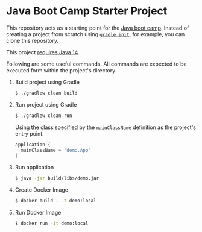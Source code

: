 # Java Boot Camp Starter Project

This repository acts as a starting point for the [Java boot camp](https://github.com/albertattard/java-boot-camp).  Instead of creating a project from scratch using [`gradle init`](https://github.com/albertattard/java-boot-camp/blob/master/01%20-%20Primer.md#create-a-project-using-gradle), for example, you can clone this repository.

This project [requires Java 14](https://github.com/albertattard/java-boot-camp/blob/master/01%20-%20Primer.md#setup-environment-sdkman).

Following are some useful commands.  All commands are expected to be executed form within the project's directory.

1. Build project using Gradle

    ```bash
    $ ./gradlew clean build
    ```

1. Run project using Gradle

    ```bash
    $ ./gradlew clean run
    ```

    Using the class specified by the `mainClassName` definition as the project's entry point.

    ```groovy
    application {
      mainClassName = 'demo.App'
    }
    ```

1. Run application

    ```bash
    $ java -jar build/libs/demo.jar
    ```

1. Create Docker Image

    ```bash
    $ docker build . -t demo:local
    ```

1. Run Docker Image

    ```bash
    $ docker run -it demo:local
    ```
